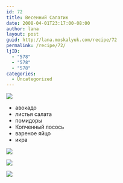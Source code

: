 ```yaml
---
id: 72
title: Весенний Салатик
date: 2008-04-01T23:17:00-08:00
author: lana
layout: post
guid: http://lana.moskalyuk.com/recipe/72
permalink: /recipe/72/
ljID:
  - "578"
  - "578"
  - "578"
categories:
  - Uncategorized
---
```

![](http://farm4.static.flickr.com/3224/2381527021_a83a016687.jpg?v=0)

  * авокадо
  * листья салата
  * помидоры
  * Копченный лосось
  * вареное яйцо
  * икра

![](http://farm3.static.flickr.com/2412/2382356428_526773a22e.jpg?v=0) 

![](http://farm3.static.flickr.com/2015/2381526145_b698b90fa9.jpg?v=0) 

![](http://farm4.static.flickr.com/3194/2381527675_f57f0e0cb6.jpg?v=0)